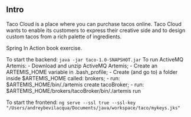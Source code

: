 ## Intro
Taco Cloud is a place where you can purchase tacos online. Taco Cloud wants to enable its customers to express their creative side and to design custom tacos from a rich palette of ingredients.

Spring In Action book exercise.

To start the backend: `java -jar taco-1.0-SNAPSHOT.jar`
To run ActiveMQ Artemis:
    - Download and unzip ActiveMQ Artemis;
    - Create an ARTEMIS_HOME variable in .bash_profile;
    - Create (and go to) a folder inside $ARTEMIS_HOME called: brokers;
    - run: $ARTEMIS_HOME/bin/./artemis create tacoBroker;
    - run: $ARTEMIS_HOME/brokers/tacoBroker/bin/./artemis run

To start the frontend: `ng serve --ssl true --ssl-key "/Users/andreybevilacqua/Documents/java/workspace/taco/mykeys.jks"`
